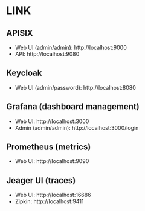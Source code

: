 # LINK
## APISIX
- Web UI (admin/admin): http://localhost:9000
- API: http://localhost:9080
## Keycloak
- Web UI (admin/password): http://localhost:8080
## Grafana (dashboard management)
- Web UI: http://localhost:3000
- Admin (admin/admin): http://localhost:3000/login
## Prometheus (metrics)
- Web UI: http://localhost:9090
## Jeager UI (traces)
- Web UI: http://localhost:16686
- Zipkin: http://localhost:9411
